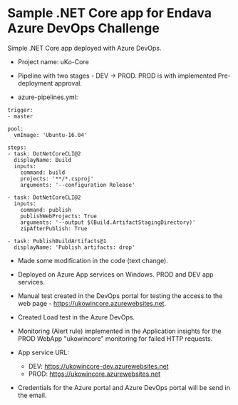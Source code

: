 # Sample .NET Core app for Endava Azure DevOps Challenge

Simple .NET Core app deployed with Azure DevOps. 

- Project name: uKo-Core

- Pipeline with two stages - DEV -> PROD. PROD is with implemented Pre-deployment approval.

- azure-pipelines.yml:

```
trigger:
- master

pool:
  vmImage: 'Ubuntu-16.04'
 
steps:
- task: DotNetCoreCLI@2
  displayName: Build
  inputs:
    command: build
    projects: '**/*.csproj'
    arguments: '--configuration Release'

- task: DotNetCoreCLI@2
  inputs:
    command: publish
    publishWebProjects: True
    arguments: '--output $(Build.ArtifactStagingDirectory)'
    zipAfterPublish: True

- task: PublishBuildArtifacts@1
  displayName: 'Publish artifacts: drop'
```

- Made some modification in the code (text change).

- Deployed on Azure App services on Windows. PROD and DEV app services.

- Manual test created in the DevOps portal for testing the access to the web page - https://ukowincore.azurewebsites.net.
 
- Created Load test in the Azure DevOps.

- Monitoring (Alert rule) implemented in the Application insights for the PROD WebApp "ukowincore" monitoring for failed HTTP requests.

- App service URL:

  - DEV: https://ukowincore-dev.azurewebsites.net
  - PROD: https://ukowincore.azurewebsites.net

- Credentials for the Azure portal and Azure DevOps portal will be send in the email.

